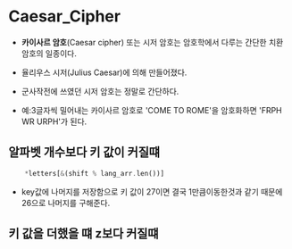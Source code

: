 # Caesar_Cipher

- **카이사르 암호**(Caesar cipher) 또는 시저 암호는 암호학에서 다루는 간단한 치환암호의 일종이다.
- 율리우스 시저(Julius Caesar)에 의해 만들어졌다.

- 군사작전에 쓰였던 시저 암호는 정말로 간단하다.
- 예:3글자씩 밀어내는 카이사르 암호로 'COME TO ROME'을 암호화하면 'FRPH WR URPH'가 된다.

## 알파벳 개수보다 키 값이 커질떄

```rs
    *letters[&(shift % lang_arr.len())]
```

- key값에 나머지를 저장함으로 키 값이 27이면 결국 1만큼이동한것과 같기 때문에 26으로 나머지를 구해준다.

## 키 값을 더했을 떄 z보다 커질떄
